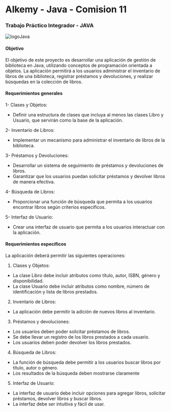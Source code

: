 # Alkemy - Java - Comision 11

### Trabajo Práctico Integrador - JAVA
![logoJava](https://github.com/Alkemy-Java/ProyectoBiblioteca/assets/95290077/f6e83ff6-eeda-4745-9bb2-d55251f1e9ff)

#### Objetivo
El objetivo de este proyecto es desarrollar una aplicación de gestión de
biblioteca en Java, utilizando conceptos de programación orientada a
objetos. La aplicación permitirá a los usuarios administrar el inventario de
libros de una biblioteca, registrar préstamos y devoluciones, y realizar
búsquedas en la colección de libros.

#### Requerimientos generales
1- Clases y Objetos:
- Definir una estructura de clases que incluya al menos las clases Libro y Usuario, que servirán como la base de la aplicación.

2- Inventario de Libros:
- Implementar un mecanismo para administrar el inventario de libros de la biblioteca.

3- Préstamos y Devoluciones:
- Desarrollar un sistema de seguimiento de préstamos y devoluciones de libros.
- Garantizar que los usuarios puedan solicitar préstamos y devolver libros de manera efectiva.

4- Búsqueda de Libros:
- Proporcionar una función de búsqueda que permita a los usuarios encontrar libros según criterios específicos.

5- Interfaz de Usuario:
- Crear una interfaz de usuario que permita a los usuarios interactuar con la aplicación.

#### Requerimientos específicos
La aplicación deberá permitir las siguientes operaciones:
1. Clases y Objetos:
- La clase Libro debe incluir atributos como título, autor, ISBN, género y disponibilidad.
- La clase Usuario debe incluir atributos como nombre, número de identificación y lista de libros prestados.

2. Inventario de Libros:
- La aplicación debe permitir la adición de nuevos libros al inventario.

3. Préstamos y devoluciones:
- Los usuarios deben poder solicitar préstamos de libros.
- Se debe llevar un registro de los libros prestados a cada usuario.
- Los usuarios deben poder devolver los libros prestados.

4. Búsqueda de Libros:
- La función de búsqueda debe permitir a los usuarios buscar libros por título, autor o género.
- Los resultados de la búsqueda deben mostrarse claramente

5. Interfaz de Usuario:

- La interfaz de usuario debe incluir opciones para agregar libros, solicitar préstamos, devolver libros y buscar libros.
- La interfaz debe ser intuitiva y fácil de usar.


